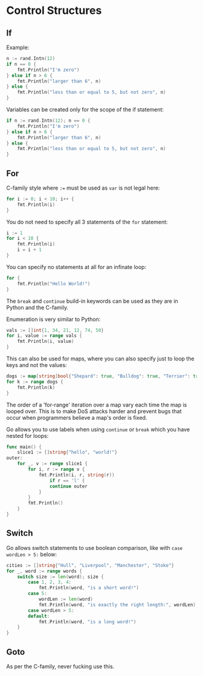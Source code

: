 # Control Structures

## If
Example:
```go
n := rand.Intn(12)
if n == 0 {
    fmt.Println("I'm zero")
} else if n > 6 {
    fmt.Println("larger than 6", n)
} else {
    fmt.Println("less than or equal to 5, but not zero", n)
}
```

Variables can be created only for the scope of the if statement:
```go
if n := rand.Intn(12); n == 0 {
    fmt.Println("I'm zero")
} else if n > 6 {
    fmt.Println("larger than 6", n)
} else {
    fmt.Println("less than or equal to 5, but not zero", n)
}
```

## For
C-family style where `:=` must be used as `var` is not legal here:
```go
for i := 0; i < 10; i++ {
    fmt.Println(i)
}
```

You do not need to specify all 3 statements of the `for` statement:
```go
i := 1
for i < 10 {
    fmt.Println(i)
    i = i + 1
}
```

You can specify no statements at all for an infinate loop:
```go
for {
    fmt.Println("Hello World!")
}
```

The `break` and `continue` build-in keywords can be used as they are in Python and the C-family.

Enumeration is very similar to Python:
```go
vals := []int{1, 34, 21, 12, 74, 50}
for i, value := range vals {
    fmt.Println(i, value)
}
```

This can also be used for maps, where you can also specify just to loop the keys and not the values:
```go
dogs := map[string]bool{"Shepard": true, "Bulldog": true, "Terrier": true}
for k := range dogs {
    fmt.Println(k)
}
```
The order of a 'for-range' iteration over a map vary each time the map is looped over. This is to make DoS attacks harder and prevent bugs that occur when programmers believe a map's order is fixed.

Go allows you to use labels when using `continue` or `break` which you have nested for loops:
```go
func main() {
    slice1 := []string{"hello", "world!"}
outer:
    for _, v := range slice1 {
        for i, r := range v {
            fmt.Println(i, r, string(r))
                if r == 'l' {
                continue outer
            }
        }
        fmt.Println()
    }
}
```

## Switch
Go allows switch statements to use boolean comparison, like with `case wordLen > 5:` below:
```go
cities := []string{"Hull", "Liverpool", "Manchester", "Stoke"}
for _, word := range words {
    switch size := len(word); size {
        case 1, 2, 3, 4:
            fmt.Println(word, "is a short word!")
        case 5:
            wordLen := len(word)
            fmt.Println(word, "is exactly the right length:", wordLen)
        case wordLen > 5:
        default:
            fmt.Println(word, "is a long word!")
    }
}
```

## Goto
As per the C-family, never fucking use this.

